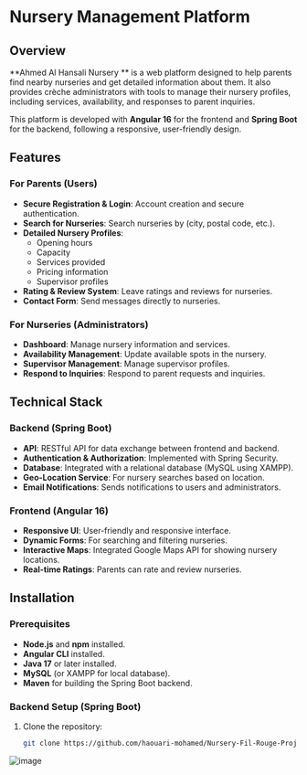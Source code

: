 # Nursery Management Platform

## Overview

**Ahmed Al Hansali Nursery ** is a web platform designed to help parents find nearby nurseries and get detailed information about them. It also provides crèche administrators with tools to manage their nursery profiles, including services, availability, and responses to parent inquiries.

This platform is developed with **Angular 16** for the frontend and **Spring Boot** for the backend, following a responsive, user-friendly design.

## Features

### For Parents (Users)
- **Secure Registration & Login**: Account creation and secure authentication.
- **Search for Nurseries**: Search nurseries by  (city, postal code, etc.).
- **Detailed Nursery Profiles**:
  - Opening hours
  - Capacity
  - Services provided
  - Pricing information
  - Supervisor profiles
- **Rating & Review System**: Leave ratings and reviews for nurseries.
- **Contact Form**: Send messages directly to nurseries.

### For Nurseries (Administrators)
- **Dashboard**: Manage nursery information and services.
- **Availability Management**: Update available spots in the nursery.
- **Supervisor Management**: Manage supervisor profiles.
- **Respond to Inquiries**: Respond to parent requests and inquiries.

## Technical Stack

### Backend (Spring Boot)
- **API**: RESTful API for data exchange between frontend and backend.
- **Authentication & Authorization**: Implemented with Spring Security.
- **Database**: Integrated with a relational database (MySQL using XAMPP).
- **Geo-Location Service**: For nursery searches based on location.
- **Email Notifications**: Sends notifications to users and administrators.

### Frontend (Angular 16)
- **Responsive UI**: User-friendly and responsive interface.
- **Dynamic Forms**: For searching and filtering nurseries.
- **Interactive Maps**: Integrated Google Maps API for showing nursery locations.
- **Real-time Ratings**: Parents can rate and review nurseries.

## Installation

### Prerequisites
- **Node.js** and **npm** installed.
- **Angular CLI** installed.
- **Java 17** or later installed.
- **MySQL** (or XAMPP for local database).
- **Maven** for building the Spring Boot backend.

### Backend Setup (Spring Boot)
1. Clone the repository:
   ```bash
   git clone https://github.com/haouari-mohamed/Nursery-Fil-Rouge-Project.git
![image](https://github.com/user-attachments/assets/c1be2c7b-7049-420b-a575-c52d5383ed2a)


   
